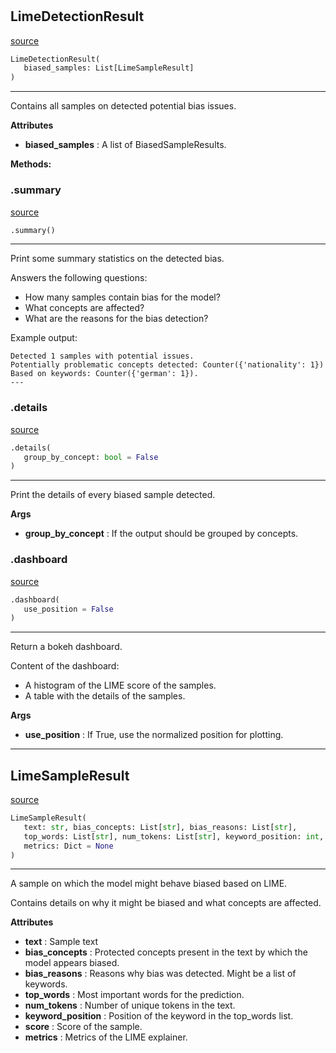 #


## LimeDetectionResult
[source](https://github.com/biaslyze-dev/biaslyze/blob/main/biaslyze/results/lime_detection_results.py/#L51)
```python 
LimeDetectionResult(
   biased_samples: List[LimeSampleResult]
)
```


---
Contains all samples on detected potential bias issues.


**Attributes**

* **biased_samples**  : A list of BiasedSampleResults.



**Methods:**


### .summary
[source](https://github.com/biaslyze-dev/biaslyze/blob/main/biaslyze/results/lime_detection_results.py/#L62)
```python
.summary()
```

---
Print some summary statistics on the detected bias.

Answers the following questions:

- How many samples contain bias for the model?
- What concepts are affected?
- What are the reasons for the bias detection?

Example output:
```
Detected 1 samples with potential issues.
Potentially problematic concepts detected: Counter({'nationality': 1})
Based on keywords: Counter({'german': 1}).
---
```

### .details
[source](https://github.com/biaslyze-dev/biaslyze/blob/main/biaslyze/results/lime_detection_results.py/#L80)
```python
.details(
   group_by_concept: bool = False
)
```

---
Print the details of every biased sample detected.


**Args**

* **group_by_concept**  : If the output should be grouped by concepts.


### .dashboard
[source](https://github.com/biaslyze-dev/biaslyze/blob/main/biaslyze/results/lime_detection_results.py/#L117)
```python
.dashboard(
   use_position = False
)
```

---
Return a bokeh dashboard.

Content of the dashboard:
- A histogram of the LIME score of the samples.
- A table with the details of the samples.


**Args**

* **use_position**  : If True, use the normalized position for plotting.


----


## LimeSampleResult
[source](https://github.com/biaslyze-dev/biaslyze/blob/main/biaslyze/results/lime_detection_results.py/#L9)
```python 
LimeSampleResult(
   text: str, bias_concepts: List[str], bias_reasons: List[str],
   top_words: List[str], num_tokens: List[str], keyword_position: int, score: float,
   metrics: Dict = None
)
```


---
A sample on which the model might behave biased based on LIME.

Contains details on why it might be biased and what concepts are affected.


**Attributes**

* **text**  : Sample text
* **bias_concepts**  : Protected concepts present in the text by which the model appears biased.
* **bias_reasons**  : Reasons why bias was detected. Might be a list of keywords.
* **top_words**  : Most important words for the prediction.
* **num_tokens**  : Number of unique tokens in the text.
* **keyword_position**  : Position of the keyword in the top_words list.
* **score**  : Score of the sample.
* **metrics**  : Metrics of the LIME explainer.

